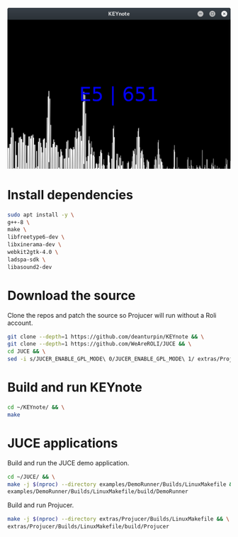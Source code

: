 ![](screenshot.png)

# Install dependencies
```bash
sudo apt install -y \
g++-8 \
make \
libfreetype6-dev \
libxinerama-dev \
webkit2gtk-4.0 \
ladspa-sdk \
libasound2-dev
```

# Download the source
Clone the repos and patch the source so Projucer will run without a Roli account.
```bash
git clone --depth=1 https://github.com/deanturpin/KEYnote && \
git clone --depth=1 https://github.com/WeAreROLI/JUCE && \
cd JUCE && \
sed -i s/JUCER_ENABLE_GPL_MODE\ 0/JUCER_ENABLE_GPL_MODE\ 1/ extras/Projucer/JuceLibraryCode/AppConfig.h
```

# Build and run KEYnote
```bash
cd ~/KEYnote/ && \
make
```

# JUCE applications
Build and run the JUCE demo application.
```bash
cd ~/JUCE/ && \
make -j $(nproc) --directory examples/DemoRunner/Builds/LinuxMakefile && \
examples/DemoRunner/Builds/LinuxMakefile/build/DemoRunner
```

Build and run Projucer.
```bash
make -j $(nproc) --directory extras/Projucer/Builds/LinuxMakefile && \
extras/Projucer/Builds/LinuxMakefile/build/Projucer
```
